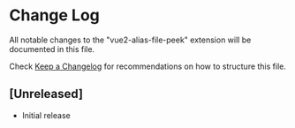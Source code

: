 # Change Log

All notable changes to the "vue2-alias-file-peek" extension will be documented in this file.

Check [Keep a Changelog](http://keepachangelog.com/) for recommendations on how to structure this file.

## [Unreleased]

- Initial release